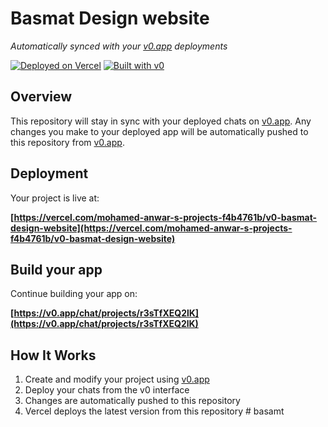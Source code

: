 # Basmat Design website

*Automatically synced with your [v0.app](https://v0.app) deployments*

[![Deployed on Vercel](https://img.shields.io/badge/Deployed%20on-Vercel-black?style=for-the-badge&logo=vercel)](https://vercel.com/mohamed-anwar-s-projects-f4b4761b/v0-basmat-design-website)
[![Built with v0](https://img.shields.io/badge/Built%20with-v0.app-black?style=for-the-badge)](https://v0.app/chat/projects/r3sTfXEQ2lK)

## Overview

This repository will stay in sync with your deployed chats on [v0.app](https://v0.app).
Any changes you make to your deployed app will be automatically pushed to this repository from [v0.app](https://v0.app).

## Deployment

Your project is live at:

**[https://vercel.com/mohamed-anwar-s-projects-f4b4761b/v0-basmat-design-website](https://vercel.com/mohamed-anwar-s-projects-f4b4761b/v0-basmat-design-website)**

## Build your app

Continue building your app on:

**[https://v0.app/chat/projects/r3sTfXEQ2lK](https://v0.app/chat/projects/r3sTfXEQ2lK)**

## How It Works

1. Create and modify your project using [v0.app](https://v0.app)
2. Deploy your chats from the v0 interface
3. Changes are automatically pushed to this repository
4. Vercel deploys the latest version from this repository
#   b a s a m t  
 